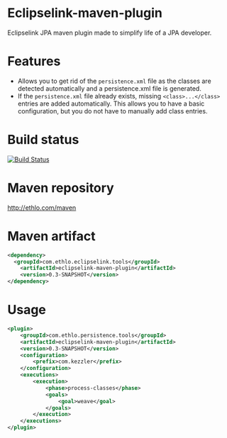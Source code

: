 Eclipselink-maven-plugin
=========================
Eclipselink JPA maven plugin made to simplify life of a JPA developer.

# Features
* Allows you to get rid of the ```persistence.xml``` file as the classes are detected automatically and a persistence.xml file is generated. 
* If the ```persistence.xml``` file already exists, missing ```<class>...</class>``` entries are added automatically. This allows you to have a basic configuration, but you do not have to manually add class entries.

# Build status

[![Build Status](https://travis-ci.org/ethlo/eclipselink-maven-plugin.png?branch=master)](https://travis-ci.org/ethlo/eclipselink-maven-plugin)

# Maven repository
http://ethlo.com/maven

# Maven artifact
```xml
<dependency>
  <groupId>com.ethlo.eclipselink.tools</groupId>
	<artifactId>eclipselink-maven-plugin</artifactId>
	<version>0.3-SNAPSHOT</version>
</dependency>
```

# Usage

```xml
<plugin>
	<groupId>com.ethlo.persistence.tools</groupId>
	<artifactId>eclipselink-maven-plugin</artifactId>
	<version>0.3-SNAPSHOT</version>
	<configuration>
		<prefix>com.kezzler</prefix>
	</configuration>
	<executions>
		<execution>
			<phase>process-classes</phase>
			<goals>
				<goal>weave</goal>
			</goals>
		</execution>
	</executions>
</plugin>
```
